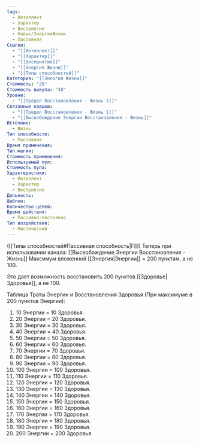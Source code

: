 ```yaml
---
tags:
  - Интеллект
  - Характер
  - Восприятие
  - Навык/ЭнергияЖизни
  - Пассивная
Ссылки:
  - "[[Интеллект]]"
  - "[[Характер]]"
  - "[[Восприятие]]"
  - "[[Энергия Жизни]]"
  - "[[Типы способностей]]"
Категория: "[[Энергия Жизни]]"
Стоимость: "20"
Стоимость выкупа: "40"
Уровни:
  - "[[Предел Восстановления - Жизнь 1]]"
Связанные навыки:
  - "[[Предел Восстановления - Жизнь 1]]"
  - "[[Высвобождение Энергии Восстановления - Жизнь]]"
Источник:
  - Жизнь
Тип способности:
  - Пассивная
Время применения: 
Тип магии: 
Стоимость применения: 
Используемый пул: 
Стоимость пула: 
Характеристики:
  - Интеллект
  - Характер
  - Восприятие
Дальность: 
Шаблон: 
Количество целей: 
Время действия:
  - Пассивно-постоянно
Тип воздействия:
  - Мистический
---
```

([[Типы способностей#Пассивная способность|П]]) Теперь при использовании канала: [[Высвобождение Энергии Восстановления - Жизнь]] Максимум вложенной [[Энергия|Энергии]] = 200 пунктам, а не 100.

Это дает возможность восстановить 200 пунктов [[Здоровье|Здоровья]], а не 100.

Таблица Траты Энергии и Восстановления Здоровья
(При максимуме в 200 пунктов Энергии):

1. 10 Энергии = 10 Здоровья.
2. 20 Энергии = 20 Здоровья.
3. 30 Энергии = 30 Здоровья. 
4. 40 Энергии = 40 Здоровья.
5. 50 Энергии = 50 Здоровья.
6. 60 Энергии = 60 Здоровья.
7. 70 Энергии = 70 Здоровья.
8. 80 Энергии = 80 Здоровья.
9. 90 Энергии = 90 Здоровья.
10. 100 Энергии = 100 Здоровья.
11. 110 Энергии = 110 Здоровья.
12. 120 Энергии = 120 Здоровья.
13. 130 Энергии = 130 Здоровья.
14. 140 Энергии = 140 Здоровья.
15. 150 Энергии = 150 Здоровья.
16. 160 Энергии = 160 Здоровья.
17. 170 Энергии = 170 Здоровья.
18. 180 Энергии = 180 Здоровья.
19. 190 Энергии = 190 Здоровья.
20. 200 Энергии = 200 Здоровья.